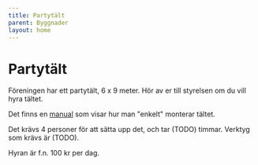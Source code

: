 ```yaml
---
title: Partytält
parent: Byggnader
layout: home
---
```


# Partytält

Föreningen har ett partytält, 6 x 9 meter. Hör av er till styrelsen om du vill hyra tältet.

Det finns en [manual](assets/partytalt.pdf) som visar hur man "enkelt" monterar tältet.

Det krävs 4 personer för att sätta upp det, och tar (TODO) timmar. Verktyg som krävs är (TODO).

Hyran är f.n. 100 kr per dag.
